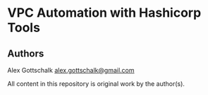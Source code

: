 # VPC Automation with Hashicorp Tools

## Authors
Alex Gottschalk <alex.gottschalk@gmail.com>

All content in this repository is original work by the author(s).

